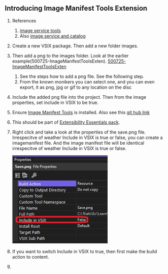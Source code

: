 ## Introducing Image Manifest Tools Extension

1. References 
   1. [image service tools](https://learn.microsoft.com/en-us/visualstudio/extensibility/internals/image-service-tools)
   2. Also [image service and catalog](https://learn.microsoft.com/en-us/visualstudio/extensibility/image-service-and-catalog)

2. Create a new VSIX package. Then add a new folder images. 

3. Then add a png to the images folder. Look at the earlier example(500725-ImageManifestToolsExten). [500725-ImageManifestToolsExten](https://github.com/AvtsVivek/LearnVsExt/tree/main/src/tasks/500705-AddingMonikerIcon)
   1. See the steps how to add a png file. See the following step.
   2. From the known monikers you can select one, and you can even export, it as png, jpg or gif to any location on the disc 

4. Include the added png file into the project. Then from the image properties, set include in VSIX to be true.

5. Ensure [Image Manifest Tools](https://marketplace.visualstudio.com/items?itemName=MadsKristensen.ImageManifestTools) is installed. Also see this [git hub link](https://github.com/madskristensen/MonikerManifestTools)

6. This should be part of [Extensibility Essentials pack](https://marketplace.visualstudio.com/items?itemName=MadsKristensen.ExtensibilityEssentials2022).

7. Right click and take a look at the properties of the save.png file. Irrespecitve of weather Include in VSIX is true or false, you can create a imagemanifest file. And the image manifest file will be identical irrespecitve of weather Include in VSIX is true or false.
   
   ![Save Png Properties](./images/50_50SavePngProperties.jpg)

8. If you want to switch Include in VSIX to true, then first make the build action to content. 

9. 

